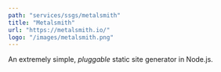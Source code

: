 ```yaml
---
path: "services/ssgs/metalsmith"
title: "Metalsmith"
url: "https://metalsmith.io/"
logo: "/images/metalsmith.png"
---
```


An extremely simple, _pluggable_ static site generator in Node.js.
